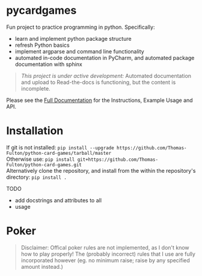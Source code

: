 # pycardgames
Fun project to practice programming in python. Specifically:

- learn and implement python package structure
- refresh Python basics
- implement argparse and command line functionality
- automated in-code documentation in PyCharm, and automated package documentation with sphinx
> _This project is under active development:_ Automated documentation and upload to Read-the-docs is functioning, but the content is incomplete.

Please see the [Full Documentation](https://python-card-games.readthedocs.io/en/latest/) for the Instructions, Example Usage and API.

# Installation
If git is not installed: `pip install --upgrade https://github.com/Thomas-Fulton/python-card-games/tarball/master`  
Otherwise use: `pip install git+https://github.com/Thomas-Fulton/python-card-games.git`  
Alternatively clone the repository, and install from the within the repository's directory: `pip install .`  


TODO
- add docstrings and attributes to all 
- usage 


Poker
=====
> Disclaimer: Offical poker rules are not implemented, as I don't know how to play properly! The (probably incorrect) rules that I use 
are fully incorporated however (eg. no minimum raise; raise by any specified amount instead.)
